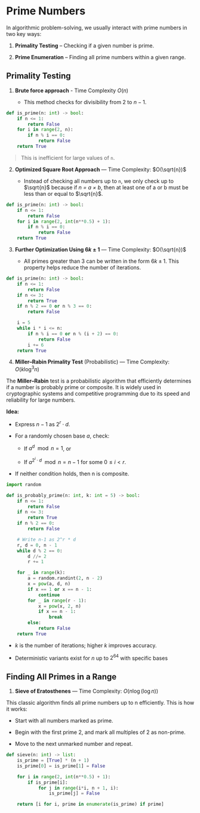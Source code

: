 # Prime Numbers

In algorithmic problem-solving, we usually interact with prime numbers in two key ways:

1. **Primality Testing** – Checking if a given number is prime.

2. **Prime Enumeration** – Finding all prime numbers within a given range.

## Primality Testing

1. **Brute force approach** - Time Complexity $O(n)$

    - This method checks for divisibility from $2$ to $n-1$.

```python   
def is_prime(n: int) -> bool:
    if n <= 1:
        return False
    for i in range(2, n):
        if n % i == 0:
            return False
    return True
```

> This is inefficient for large values of `n`.


2. **Optimized Square Root Approach** — Time Complexity: $O(\sqrt{n})$

    - Instead of checking all numbers up to `n`, we only check up to $\sqrt{n}$ because if *n = a × b*, then at least one of a or b must be less than or equal to $\sqrt{n}$.

```python
def is_prime(n: int) -> bool:
    if n <= 1:
        return False
    for i in range(2, int(n**0.5) + 1):
        if n % i == 0:
            return False
    return True
```

3. **Further Optimization Using $6k \pm 1$** — Time Complexity: $O(\sqrt{n})$

    - All primes greater than 3 can be written in the form $6k \pm 1$. This property helps reduce the number of iterations.

```python
def is_prime(n: int) -> bool:
    if n <= 1:
        return False
    if n <= 3:
        return True
    if n % 2 == 0 or n % 3 == 0:
        return False

    i = 5
    while i * i <= n:
        if n % i == 0 or n % (i + 2) == 0:
            return False
        i += 6
    return True
```

4. **Miller–Rabin Primality Test** (Probabilistic) — Time Complexity: $O(k \log^3 n)$

The **Miller–Rabin** test is a probabilistic algorithm that efficiently determines if a number is probably prime or composite. It is widely used in cryptographic systems and competitive programming due to its speed and reliability for large numbers.

**Idea:**

- Express $n-1$ as $2^r \cdot d$.

- For a randomly chosen base $a$, check:

    - If $a^d \mod n = 1$, or

    - If $a^{2^i \cdot d} \mod n = n - 1$ for some $0 \le i < r$.

- If neither condition holds, then n is composite.

```python
import random

def is_probably_prime(n: int, k: int = 5) -> bool:
    if n <= 1:
        return False
    if n <= 3:
        return True
    if n % 2 == 0:
        return False

    # Write n-1 as 2^r * d
    r, d = 0, n - 1
    while d % 2 == 0:
        d //= 2
        r += 1

    for _ in range(k):
        a = random.randint(2, n - 2)
        x = pow(a, d, n)
        if x == 1 or x == n - 1:
            continue
        for _ in range(r - 1):
            x = pow(x, 2, n)
            if x == n - 1:
                break
        else:
            return False
    return True
```

- $k$ is the number of iterations; higher $k$ improves accuracy.

- Deterministic variants exist for $n$ up to $2^{64}$ with specific bases

## Finding All Primes in a Range

1. **Sieve of Eratosthenes** — Time Complexity: $O(n \log ( \log n))$

This classic algorithm finds all prime numbers up to n efficiently. This is how it works:

- Start with all numbers marked as prime.

- Begin with the first prime 2, and mark all multiples of 2 as non-prime.

- Move to the next unmarked number and repeat.

```python
def sieve(n: int) -> list:
    is_prime = [True] * (n + 1)
    is_prime[0] = is_prime[1] = False

    for i in range(2, int(n**0.5) + 1):
        if is_prime[i]:
            for j in range(i*i, n + 1, i):
                is_prime[j] = False

    return [i for i, prime in enumerate(is_prime) if prime]
```


